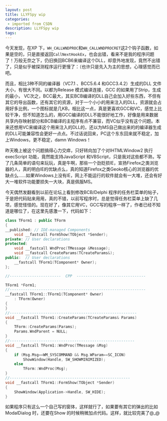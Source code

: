 ```yaml
---
layout: post
title: LLYFSpy wip
categories: 
 - imported from CSDN
description: LLYFSpy wip
tags: 
---
```


今天发现，在XP 下，`WH_CALLWNDPROC`和`WH_CALLWNDPROCRET`这2个钩子函数，如果是空的，只是直接返回`CallNextHookEx`，也会出错，看来不是我的程序问题了！万般无奈之下，仍旧换回BCB6来编译这个DLL，却意外地发现，竟然不出错了，只是似乎被探测程序运行更慢了：（也许只是先入为主的思想，心理感觉而已吧。

而且，相比3种不同的编译器（VC7.1 、BCC5.6.4 和GCC3.4.2）生成的DLL 文件大小，有很大不同。以都为Release 模式编译连接，GCC 的如果用了Strip，生成的最小， VC次之，BCC最大，其实BCB编译的DLL自己会加入好些东西，不但有其它的导出函数，还有其它的资源，对于一个小小的用来注入的DLL，资源就会占用好多比例，一个图标就是几KB，相比这一点，真是更喜欢GCC和VC，感觉上比较干净，但不知道怎么的，用GCC编译的DLL不能很好地工作，好像是用来数据共享内存映射部分和BCB编译的主程序有点不兼容，而VC似乎没有这个问题。本来还想用VC来编译这个用来注入的DLL的，还以为MS自己做出来的的编译器生成的DLL可能兼容性会更好一点点。不过话说回来，PC这个东东回来就不稳定，加上Windows，更不稳定，damn Windows！

昨天晚上被这个问题搞得心力交瘁，只好转向加了个对IHTMLWindow2 执行execScript 功能，竟然能支持JavaScript 和VBScript，只是我对这些都不熟，写了几条简单的语句来玩玩，真是牛啊，那些一个劲贬损IE，宣扬Firefox之类浏览器的人，真的明白IE的优缺点么，真的知道Firefox之类Geoko核心的浏览器的优缺点么……如果Windows上没有IE，网上不能运行的软件就会有一大堆，还会有好大一堆软件功能要损失一大块，真是佩服MS。

今天偶然发翻看到以前在论坛上看到修改BCB/Delphi 程序的任务栏菜单的帖子，于是把代码贴来用用，真的不错，以前写程序时，总是觉得任务栏菜单上缺了几项，感觉怪怪的。现在好了，像其它用VC，GCC写的程序一样了，作者已经不知道是哪位了，在这里先感激一下，代码如下：

```cpp
class TForm1 : public TForm
{
__published: // IDE-managed Components
    void __fastcall FormShow(TObject *Sender);
private: // User declarations
protected:
    void __fastcall WndProc(TMessage &Message);
    void __fastcall CreateParams(TCreateParams&);
public:  // User declarations
    __fastcall TForm1(TComponent* Owner);
};

//-----------------------  CPP  -------------------------------

TForm1 *Form1;
//-------------------------------------------------------------
__fastcall TForm1::TForm1(TComponent* Owner)
    : TForm(Owner)
{
}
//---------------------------------------------------------
void __fastcall TForm1::CreateParams(TCreateParams& Params)
{
    TForm::CreateParams(Params);
    Params.WndParent = NULL;
}
//--------------------------------------------------------
void __fastcall TForm1::WndProc(TMessage &Msg)
{
    if (Msg.Msg==WM_SYSCOMMAND && Msg.WParam==SC_ICON)
        ShowWindow(Handle, SW_SHOWMINIMIZED);
    else
        TForm::WndProc(Msg);
}
//------------------------------------------------------
void __fastcall TForm1::FormShow(TObject *Sender)
{
    ShowWindow(Application->Handle, SW_HIDE);
}
```

如果程序只有这么一个自己写的窗体，这样就行了，如果要有其它的弹出的比如ModalDialog 时，还要在Show 的时候稍微加点代码。这样，就比较完美了@_@

